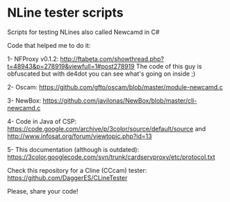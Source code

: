 # NLine tester scripts
Scripts for testing NLines also called Newcamd in C#

Code that helped me to do it:

1- NFProxy v0.1.2: http://ftabeta.com/showthread.php?t=48943&p=278919&viewfull=1#post278919
The code of this guy is obfuscated but with de4dot you can see what's going on inside ;)

2- Oscam: https://github.com/gfto/oscam/blob/master/module-newcamd.c

3- NewBox: https://github.com/javilonas/NewBox/blob/master/cli-newcamd.c

4- Code in Java of CSP: https://code.google.com/archive/p/3color/source/default/source
and http://www.infosat.org/forum/viewtopic.php?id=13

5- This documentation (although is outdated): https://3color.googlecode.com/svn/trunk/cardservproxy/etc/protocol.txt

Check this repository for a Cline (CCcam) tester: https://github.com/DaggerES/CLineTester

Please, share your code!
